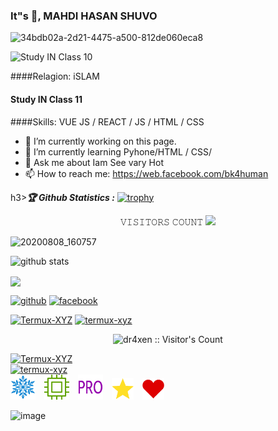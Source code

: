 ### It"s 👋, MAHDI HASAN SHUVO


![34bdb02a-2d21-4475-a500-812de060eca8](https://user-images.githubusercontent.com/98658558/230465527-fd2fae93-a1a2-4208-bde7-836b44abebcd.jpg)

![Study IN Class 10](https://scontent.fdac1-1.fna.fbcdn.net/v/t39.30808-6/272687253_2541397805995234_6592263027657807859_n.jpg?_nc_cat=100&ccb=1-5&_nc_sid=e3f864&_nc_eui2=AeFLgT5GfXI_9xZoaF7pA9rklY4QYk-QdD2VjhBiT5B0PVQ8_dn68qDZ18iT1F1kJK9B5lxZYj6cXtw7Q6IXF-VY&_nc_ohc=S2iuhlO4ONYAX9d_j9i&_nc_zt=23&_nc_ht=scontent.fdac1-1.fna&oh=00_AT9aLbLHq1ifdOPW2oofwzKPgQPZZu9KvvkruC9mGzdKag&oe=6209F422)

####Relagion: iSLAM
#### Study IN Class 11
####Skills: VUE JS / REACT / JS / HTML / CSS

- 🔭 I’m currently working on this page. 
- 🌱 I’m currently learning Pyhone/HTML / CSS/  
- 💬 Ask me about Iam See vary Hot 
- 📫 How to reach me: https://web.facebook.com/bk4human 


h3><b><i>🏆 Github Statistics :</i></b></h3>
<a href="https://github.com/Shuvo-BBHH"><img title="trophy" src="https://github-profile-trophy.vercel.app/?username=James404-cyber&theme=monokai"></a>
</p>  
<p align="center"> 
 𝚅𝙸𝚂𝙸𝚃𝙾𝚁𝚂 𝙲𝙾𝚄𝙽𝚃
 <img src="https://profile-counter.glitch.me/James404-cyber/count.svg" />
</p>



![20200808_160757](https://raw.githubusercontent.com/Shuvo-BBHH/James404-cyber/main/106824690-8dd73a00-66ad-11eb-89e2-53e13ac6f594.gif)

![github stats](https://github-readme-stats.vercel.app/api?username=James404-cyber&show_icons=true&include_all_commits=true&theme=chartreuse-dark&cache_seconds=3200)

<img align="center" src="https://github-readme-stats.anuraghazra1.vercel.app/api/top-langs/?username=James404-cyber&layout=compact&theme=chartreuse-dark" />
<p align="center"> 
  
  
  
  
  
  
  







[<img src='https://cdn.jsdelivr.net/npm/simple-icons@3.0.1/icons/github.svg' alt='github' height='40'>](https://github.com/https://github.com/Shuvo-BBHH)  [<img src='https://cdn.jsdelivr.net/npm/simple-icons@3.0.1/icons/facebook.svg' alt='facebook' height='40'>](https://www.facebook.com/https://web.facebook.com/mahdi80808)  
</p>
<a href="https://github.com/Termux-XYZ"><img title="Termux-XYZ" src="https://github-readme-stats.vercel.app/api?username=Termux-XYZ&show_icons=true&include_all_commits=true&theme=chartreuse-dark&cache_seconds=3200"></a>
<a href="https://github.com/termux-xyz"><img title="termux-xyz" src="https://github-readme-stats.vercel.app/api?username=termux-xyz&show_icons=true&include_all_commits=true&theme=chartreuse-dark&cache_seconds=3200"></a>


<p align="center"><img src="https://profile-counter.glitch.me/{termux-xyz}/count.svg" alt="dr4xen :: Visitor's Count" /></p>






<a href="https://github.com/Shuvo-BBHH"><img title="Termux-XYZ" src="https://github-readme-stats.vercel.app/api/top-langs/?username=Termux-XYZ&layout=compact&theme=chartreuse-dark"></a><br>
<a href="https://github.com/termux-xyz"><img title="termux-xyz" src="https://github-readme-stats.vercel.app/api/top-langs/?username=termux-xyz&layout=compact&theme=chartreuse-dark"></a><br>
<a href='https://archiveprogram.github.com/'><img src='https://raw.githubusercontent.com/acervenky/animated-github-badges/master/assets/acbadge.gif' width='40' height='40'></a> <a href='https://docs.github.com/en/developers'><img src='https://raw.githubusercontent.com/acervenky/animated-github-badges/master/assets/devbadge.gif' width='40' height='40'></a> <a href='https://github.com/pricing'><img src='https://raw.githubusercontent.com/acervenky/animated-github-badges/master/assets/pro.gif' width='40' height='40'></a> <a href='https://stars.github.com/'><img src='https://raw.githubusercontent.com/acervenky/animated-github-badges/master/assets/starbadge.gif' width='35' height='35'></a> <a href='https://docs.github.com/en/github/supporting-the-open-source-community-with-github-sponsors'><img src='https://raw.githubusercontent.com/acervenky/animated-github-badges/master/assets/sponsorbadge.gif' width='35' height='35'></a> 





![image](https://user-images.githubusercontent.com/98658558/154411508-979f4f4d-bcde-4802-97fd-0601b4645670.png)

